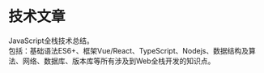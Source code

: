# 技术文章
JavaScript全栈技术总结。   
包括：基础语法ES6+、框架Vue/React、TypeScript、Nodejs、数据结构及算法、网络、数据库、版本库等所有涉及到Web全栈开发的知识点。   